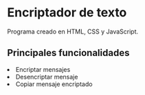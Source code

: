 <h1>Encriptador de texto</h1>
Programa creado en HTML, CSS y JavaScript.
<h2>Principales funcionalidades</h2>
<li>Encriptar mensajes</li>
<li>Desencriptar mensaje</li>
<li>Copiar mensaje encriptado</li>

